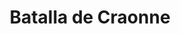 ﻿---
title: "Batalla de Craonne"
permalink: periodes_850.html
layout: periode
dataInici: 1814-03-07
sidebar: periodes
pares:
  - 741:
    title: "Sexta Coalición"
    dataInici: "(1813-03)"
    dataFi: "(1814-05)"

fills:
jocsPrincipals:
  - title: "Craonne 1814"
    bggId: 32492
    dataInici: 
    dataFi: 

jocsEscenaris:
jocsEpoca:
jocsEpocaEscenaris:
---

